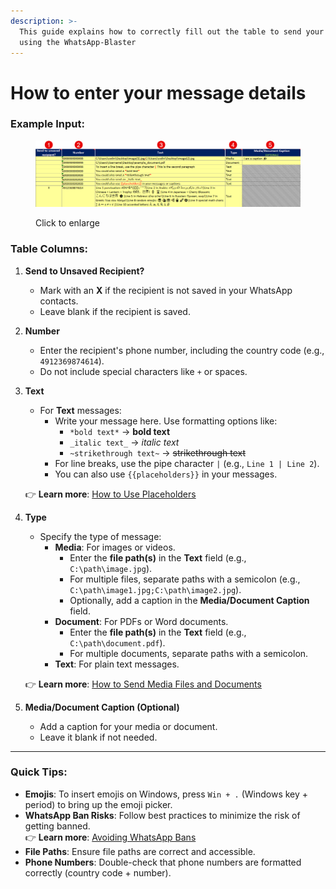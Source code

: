 ```yaml
---
description: >-
  This guide explains how to correctly fill out the table to send your messages
  using the WhatsApp-Blaster
---
```


# How to enter your message details

### Example Input:

<figure><img src="../.gitbook/assets/image (2) (1) (1) (1).png" alt=""><figcaption><p>Click to enlarge</p></figcaption></figure>

### Table Columns:

1. **Send to Unsaved Recipient?**
   * Mark with an **X** if the recipient is not saved in your WhatsApp contacts.
   * Leave blank if the recipient is saved.
2. **Number**
   * Enter the recipient's phone number, including the country code (e.g., `4912369874614`).
   * Do not include special characters like `+` or spaces.
3.  **Text**

    * For **Text** messages:
      * Write your message here. Use formatting options like:
        * `*bold text*` → **bold text**
        * `_italic text_` → _italic text_
        * `~strikethrough text~` → ~~strikethrough text~~
      * For line breaks, use the pipe character `|` (e.g., `Line 1 | Line 2`).
      * You can also use `{{placeholders}}`  in your messages.

    👉 **Learn more**: [How to Use Placeholders](how-to-use-placeholders.md)
4.  **Type**

    * Specify the type of message:
      * **Media**: For images or videos.
        * Enter the **file path(s)** in the **Text** field (e.g., `C:\path\image.jpg`).
        * For multiple files, separate paths with a semicolon (e.g., `C:\path\image1.jpg;C:\path\image2.jpg`).
        * Optionally, add a caption in the **Media/Document Caption** field.
      * **Document**: For PDFs or Word documents.
        * Enter the **file path(s)** in the **Text** field (e.g., `C:\path\document.pdf`).
        * For multiple documents, separate paths with a semicolon.
      * **Text**: For plain text messages.

    👉 **Learn more**: [How to Send Media Files and Documents](how-to-send-media-files-and-documents.md)
5. **Media/Document Caption (Optional)**
   * Add a caption for your media or document.
   * Leave it blank if not needed.

***

### Quick Tips:

* **Emojis**: To insert emojis on Windows, press `Win + .` (Windows key + period) to bring up the emoji picker.
* **WhatsApp Ban Risks**: Follow best practices to minimize the risk of getting banned.\
  👉 **Learn more**: [Avoiding WhatsApp Bans](broken-reference)
* **File Paths**: Ensure file paths are correct and accessible.
* **Phone Numbers**: Double-check that phone numbers are formatted correctly (country code + number).

